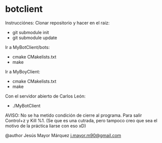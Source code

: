 botclient
=========

Instrucciónes:
Clonar repositorio y hacer en el raiz:

* git submodule init
* git submodule update

Ir a MyBotClient/bots:

* cmake CMakelists.txt
* make

Ir a MyBoyClient:

* cmake CMakelists.txt
* make

Con el servidor abierto de Carlos León:

* ./MyBotClient

AVISO: No se ha metido condición de cierre al programa. Para salir Control+z y Kill %1. (Se que es una cutrada, pero tampoco creo que sea el motivo de la práctica liarse con eso xD)

@author Jesús Mayor Márquez <j.mayor.m90@gmail.com>
